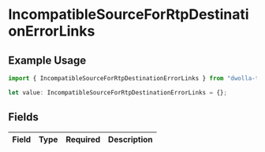 # IncompatibleSourceForRtpDestinationErrorLinks

## Example Usage

```typescript
import { IncompatibleSourceForRtpDestinationErrorLinks } from "dwolla-typescript/models";

let value: IncompatibleSourceForRtpDestinationErrorLinks = {};
```

## Fields

| Field       | Type        | Required    | Description |
| ----------- | ----------- | ----------- | ----------- |